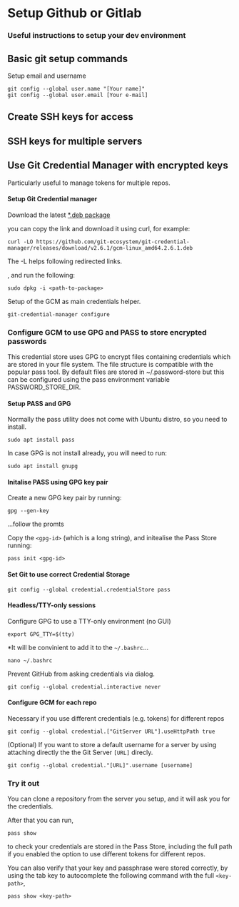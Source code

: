 # Setup Github or Gitlab
### Useful instructions to setup your dev environment

## Basic git setup commands
Setup email and username

```
git config --global user.name "[Your name]"
git config --global user.email [Your e-mail]
```

## Create SSH keys for access


## SSH keys for multiple servers


## Use Git Credential Manager with encrypted keys
Particularly useful to manage tokens for multiple repos.

#### Setup Git Credential manager

Download the latest [*.deb package](https://github.com/git-ecosystem/git-credential-manager/releases/latest)

you can copy the link and download it using curl, for example:

```
curl -LO https://github.com/git-ecosystem/git-credential-manager/releases/download/v2.6.1/gcm-linux_amd64.2.6.1.deb 
```

The -L helps following redirected links.

, and run the following:

```
sudo dpkg -i <path-to-package> 
```

Setup of the GCM as main credentials helper.

```
git-credential-manager configure
```

### Configure GCM to use GPG and PASS to store encrypted passwords
This credential store uses GPG to encrypt files containing credentials which are stored in your file system. The file structure is compatible with the popular pass tool. By default files are stored in ~/.password-store but this can be configured using the pass environment variable PASSWORD_STORE_DIR.

#### Setup PASS and GPG
Normally the pass utility does not come with Ubuntu distro, so you need to install.
```
sudo apt install pass 
```

In case GPG is not install already, you will need to run:
```
sudo apt install gnupg
```

#### Initalise PASS using GPG key pair
Create a new GPG key pair by running:

```
gpg --gen-key
```

...follow the promts

Copy the ``` <gpg-id> ``` (which is a long string), and initealise the Pass Store running:

```
pass init <gpg-id>
```

#### Set Git to use correct Credential Storage

```
git config --global credential.credentialStore pass 
```

#### Headless/TTY-only sessions 

Configure GPG to use a TTY-only environment (no GUI)

```
export GPG_TTY=$(tty)
```

*It will be convinient to add it to the ``` ~/.bashrc ```... 
```
nano ~/.bashrc
```

Prevent GitHub from asking credentials via dialog.

```
git config --global credential.interactive never
```

#### Configure GCM for each repo

Necessary if you use different credentials (e.g. tokens) for different repos

```
git config --global credential.["GitServer URL"].useHttpPath true
```

(Optional) If you want to store a default username for a server by using attaching directly the the Git Server ```[URL]``` direcly.

```
git config --global credential."[URL]".username [username]
```

### Try it out

You can clone a repository from the server you setup, and it will ask you for the credentials.

After that you can run,

```
pass show
``` 

to check your credentials are stored in the Pass Store, including the full path if you enabled the option to use different tokens for different repos.

You can also verify that your key and passphrase were stored correctly, by using the tab key to autocomplete the following command with the full ``` <key-path> ```,

```
pass show <key-path>
```